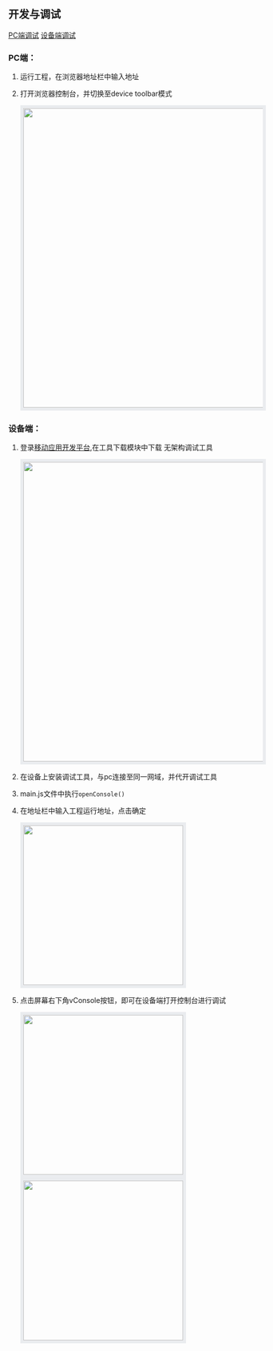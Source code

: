 ## 开发与调试

[PC端调试](#plugin-1)
[设备端调试](#plugin-2)

<span id="plugin-1"></span>

### PC端：

1. 运行工程，在浏览器地址栏中输入地址
2. 打开浏览器控制台，并切换至device toolbar模式

   <img width="600" style="border: 6px solid #EAECEF;" src="https://hatom.gitee.io/hatom-assets/hatom2-cli/device-toolbar.png">

<span id="plugin-2"></span>

### 设备端：

1. 登录[移动应用开发平台](https://hatom2.hikyun.com/tooldownload),在工具下载模块中下载 无架构调试工具

    <img width="600" style="border: 6px solid #EAECEF;" src="https://hatom.gitee.io/hatom-assets/hatom2-cli/tool-download.png">

2. 在设备上安装调试工具，与pc连接至同一网域，并代开调试工具

3. main.js文件中执行`openConsole()`

4. 在地址栏中输入工程运行地址，点击确定

    <img width=320 style="border: 6px solid #EAECEF;" src="https://hatom.gitee.io/hatom-assets/hatom2-cli/dev-1.png">

5. 点击屏幕右下角vConsole按钮，即可在设备端打开控制台进行调试

   
    <div align="left">
        <img width=320 style="border: 6px solid #EAECEF;" src="https://hatom.gitee.io/hatom-assets/hatom2-cli/dev-2.png">  
        <img width=320 style="border: 6px solid #EAECEF;" src="https://hatom.gitee.io/hatom-assets/hatom2-cli/dev-3.png">
    </div>




